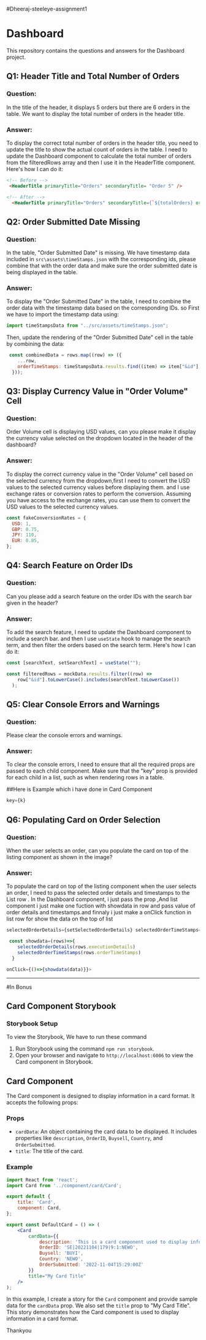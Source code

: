 #Dheeraj-steeleye-assignment1

# Dashboard 

This repository contains the questions and answers for the Dashboard project. 


## Q1: Header Title and Total Number of Orders

### Question:
In the title of the header, it displays 5 orders but there are 6 orders in the table. We want to display the total number of orders in the header title.

### Answer:
To display the correct total number of orders in the header title, you need to update the title to show the actual count of orders in the table. I need to update the Dashboard component to calculate the total number of orders from the filteredRows array and then I use it in the HeaderTitle component. Here's how I can do it:
```html
<!-- Before -->
 <HeaderTitle primaryTitle="Orders" secondaryTitle= "Order 5" />

<!-- After -->
  <HeaderTitle primaryTitle="Orders" secondaryTitle={`${totalOrders} orders`} />
```

## Q2: Order Submitted Date Missing

### Question:
In the table, "Order Submitted Date" is missing. We have timestamp data included in `src\assets\timeStamps.json` with the corresponding ids, please combine that with the order data and make sure the order submitted date is being displayed in the table.

### Answer:
To display the "Order Submitted Date" in the table, I need to combine the order data with the timestamp data based on the corresponding IDs. so First we have to import the timestamp data using:

```javascript
import timeStampsData from "../src/assets/timeStamps.json";
```

Then, update the rendering of the "Order Submitted Date" cell in the table by combining the data:

```javascript
 const combinedData = rows.map((row) => ({
    ...row,
    orderTimeStamps: timeStampsData.results.find((item) => item["&id"] === row["&id"]).timestamps,
  }));
```

## Q3: Display Currency Value in "Order Volume" Cell

### Question:
Order Volume cell is displaying USD values, can you please make it display the currency value selected on the dropdown located in the header of the dashboard?

### Answer:
To display the correct currency value in the "Order Volume" cell based on the selected currency from the dropdown,first I need to convert the USD values to the selected currency values before displaying them. and I use exchange rates or conversion rates to perform the conversion. Assuming you have access to the exchange rates, you can use them to convert the USD values to the selected currency values.

```javascript
const fakeConversionRates = {
  USD: 1,
  GBP: 0.75,
  JPY: 110,
  EUR: 0.85,
};
```

## Q4: Search Feature on Order IDs

### Question:
Can you please add a search feature on the order IDs with the search bar given in the header?

### Answer:
To add the search feature, I need to update the Dashboard component to include a search bar. and then I use `useState` hook to manage the search term, and then filter the orders based on the search term. Here's how I can do it:

```javascript
const [searchText, setSearchText] = useState("");

const filteredRows = mockData.results.filter((row) =>
    row["&id"].toLowerCase().includes(searchText.toLowerCase())
  );
```

## Q5: Clear Console Errors and Warnings

### Question:
Please clear the console errors and warnings.

### Answer:
To clear the console errors, I need to ensure that all the required props are passed to each child component. Make sure that the "key" prop is provided for each child in a list, such as when rendering rows in a table.


##Here is Example which i have done in Card Component


```javascript
key={k}
```


## Q6: Populating Card on Order Selection

### Question:
When the user selects an order, can you populate the card on top of the listing component as shown in the image?

### Answer:
To populate the card on top of the listing component when the user selects an order, I need to pass  the selected order details and timestamps to the List row . In the Dashboard component, i just pass the prop ,And list component i just make one fuction with showdata in row and pass value of order details and timestamps.and finnaly i just make a onClick function in list row for show the data on the top of list

```javascript Dashboard Component to pass the prop
selectedOrderDetails={setSelectedOrderDetails} selectedOrderTimeStamps={setSelectedOrderTimeStamps} 
```

```javascript List Component to pass the prop
 const showdata=(rows)=>{
    selectedOrderDetails(rows.executionDetails)
    selectedOrderTimeStamps(rows.orderTimeStamps)
  }
```
```javascript ListRow Component 
onClick={()=>{showdata(data)}}>
```

---
#In Bonus

## Card Component Storybook

### Storybook Setup

To view the Storybook, We have to run these command

1. Run Storybook using the command `npm run storybook`.
2. Open your browser and navigate to `http://localhost:6006` to view the Card component in Storybook.

## Card Component

The Card component is designed to display information in a card format. It accepts the following props:

### Props

- `cardData`: An object containing the card data to be displayed. It includes properties like `description`, `OrderID`, `Buysell`, `Country`, and `OrderSubmitted`.
- `title`: The title of the card.

### Example

```jsx
import React from 'react';
import Card from '../component/card/Card';

export default {
    title: 'Card',
    component: Card,
};

export const DefaultCard = () => (
    <Card
        cardData={{
            description: 'This is a card component used to display information.',
            OrderID: 'SE|20221104|179|9:1:NEWO',
            Buysell: 'BUYI',
            Country: 'NEWO',
            OrderSubmitted: '2022-11-04T15:29:00Z'
        }}
        title="My Card Title"
    />
);
```

In this example, I create a story for the `Card` component and provide sample data for the `cardData` prop. We also set the `title` prop to "My Card Title". This story demonstrates how the Card component is used to display information in a card format.

Thankyou
